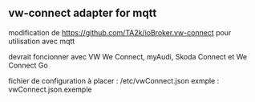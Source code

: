 ## vw-connect adapter for mqtt


modification de https://github.com/TA2k/ioBroker.vw-connect pour utilisation avec mqtt

devrait foncionner avec VW We Connect, myAudi, Skoda Connect et We Connect Go

fichier de configuration à placer : /etc/vwConnect.json
exmple : vwConnect.json.exemple
